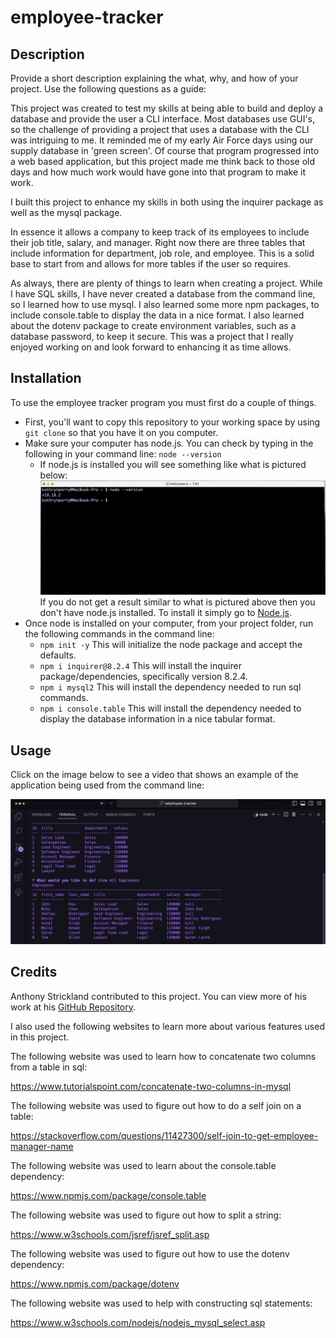 # employee-tracker
## Description

Provide a short description explaining the what, why, and how of your project. Use the following questions as a guide:

This project was created to test my skills at being able to build and deploy a database and provide the user a CLI interface. Most databases use GUI's, so the challenge of providing a project that uses a database with the CLI was intriguing to me. It reminded me of my early Air Force days using our supply database in 'green screen'. Of course that program progressed into a web based application, but this project made me think back to those old days and how much work would have gone into that program to make it work. 

I built this project to enhance my skills in both using the inquirer package as well as the mysql package.

In essence it allows a company to keep track of its employees to include their job title, salary, and manager. Right now there are three tables that include information for department, job role, and employee. This is a solid base to start from and allows for more tables if the user so requires.

As always, there are plenty of things to learn when creating a project. While I have SQL skills, I have never created a database from the command line, so I learned how to use mysql. I also learned some more npm packages, to include console.table to display the data in a nice format. I also learned about the dotenv package to create environment variables, such as a database password, to keep it secure. This was a project that I really enjoyed working on and look forward to enhancing it as time allows.

## Installation

To use the employee tracker program you must first do a couple of things.
- First, you'll want to copy this repository to your working space by using `git clone` so that you have it on you computer.
- Make sure your computer has node.js. You can check by typing in the following in your command line: `node --version`
    - If node.js is installed you will see something like what is pictured below:
    ![Node Version](./assets/images/Node_Version.png)
    If you do not get a result similar to what is pictured above then you don't have node.js installed. To install it simply go to [Node.js](https://nodejs.org/en).
- Once node is installed on your computer, from your project folder, run the following commands in the command line:
    - `npm init -y` This will initialize the node package and accept the defaults.
    - `npm i inquirer@8.2.4` This will install the inquirer package/dependencies, specifically version 8.2.4.
    - `npm i mysql2` This will install the dependency needed to run sql commands.
    - `npm i console.table` This will install the dependency needed to display the database information in a nice tabular format.

## Usage

Click on the image below to see a video that shows an example of the application being used from the command line:

[![A video thumbnail shows the command-line employee tracker application](./assets/images/employee_tracker.png)](https://drive.google.com/file/d/1IrVpcbND3VfLOiRBoCPGdpUZVze_6yxT/view)


## Credits
Anthony Strickland contributed to this project. You can view more of his work at his [GitHub Repository](https://github.com/AnthonyStrickland?tab=repositories).

I also used the following websites to learn more about various features used in this project.

The following website was used to learn how to concatenate two columns from a table in sql:

https://www.tutorialspoint.com/concatenate-two-columns-in-mysql

The following website was used to figure out how to do a self join on a table:

https://stackoverflow.com/questions/11427300/self-join-to-get-employee-manager-name

The following website was used to learn about the console.table dependency:

https://www.npmjs.com/package/console.table

The following website was used to figure out how to split a string:

https://www.w3schools.com/jsref/jsref_split.asp

The following website was used to figure out how to use the dotenv dependency:

https://www.npmjs.com/package/dotenv

The following website was used to help with constructing sql statements:

https://www.w3schools.com/nodejs/nodejs_mysql_select.asp




